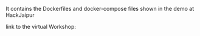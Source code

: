 It contains the Dockerfiles and docker-compose files shown in the demo at HackJaipur 

link to the virtual Workshop: 